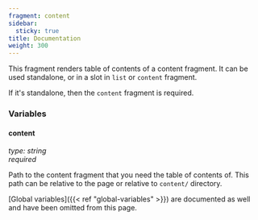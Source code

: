 ```yaml
---
fragment: content
sidebar:
  sticky: true
title: Documentation
weight: 300
---
```


This fragment renders table of contents of a content fragment. It can be used standalone, or in a slot in `list` or `content` fragment.

If it's standalone, then the `content` fragment is required.

### Variables

#### content
*type: string*  
*required*

Path to the content fragment that you need the table of contents of. This path can be relative to the page or relative to `content/` directory.

[Global variables]({{< ref "global-variables" >}}) are documented as well and have been omitted from this page.
